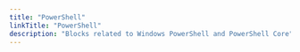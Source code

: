 ```yaml
---
title: "PowerShell"
linkTitle: "PowerShell"
description: "Blocks related to Windows PowerShell and PowerShell Core"
---
```

